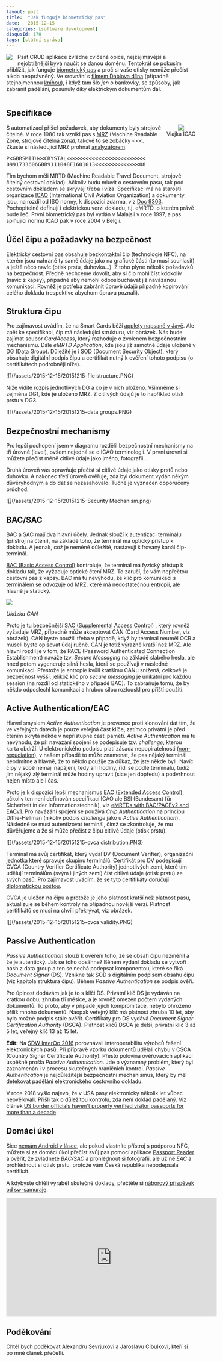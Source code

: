 ```yaml
---
layout: post
title:  "Jak funguje biometrický pas"
date:   2015-12-15
categories: [software development]
disqusId: 170
tags: [státní správa]
---
```

<img src="/assets/2015-12-15/20151215-passport.PNG" style="float: left; margin: 0 1em 1em 0; text-align: center;" />Psát CRUD aplikace zvládne
 cvičená opice, nejzajímavější a nejobtížnější bývá naučit se danou doménu. Tentokrát se pokusím přiblížit, jak funguje <a href="https://en.wikipedia.org/wiki/Biometric_passport">biometrický pas</a> a proč si vaše otisky nemůže přečíst nikdo neoprávněný. Ve srovnání s <a href="http://www.csfd.cz/film/230238-dablova-dilna/prehled/">filmem Ďáblova dílna</a> (případně stejnojmennou <a href="https://www.goodreads.com/book/show/17456731-blova-d-lna">knihou</a>),  i když tam šlo <em>jen</em> o bankovky, se způsoby, jak zabránit padělání, posunuly díky elektrickým dokumentům dál.
<!--more-->

<div style="clear:both"></div>

Specifikace
------

<div style="float: right; margin: 0 0 1em 1em; text-align: center;"><a href="https://en.wikipedia.org/wiki/File:Flag_of_ICAO.svg"><img src="https://upload.wikimedia.org/wikipedia/commons/thumb/3/3d/Flag_of_ICAO.svg/200px-Flag_of_ICAO.svg.png"></a><br/>Vlajka ICAO</div>S automatizací přišel požadavek, aby dokumenty byly strojově čitelné. V roce 1980 tak vznikl pas s <a href="https://en.wikipedia.org/wiki/Machine-readable_passport">MRZ</a> (Machine Readable Zone, strojově čitelná zóna), takové to se zobáčky &lt;&lt;&lt;. Zkuste si následující MRZ prohnat <a href="http://www.highprogrammer.com/cgi-bin/uniqueid/mrzpr">analyzátorem</a>.

<pre>
P&lt;GBRSMITH&lt;&lt;CRYSTAL&lt;&lt;&lt;&lt;&lt;&lt;&lt;&lt;&lt;&lt;&lt;&lt;&lt;&lt;&lt;&lt;&lt;&lt;&lt;&lt;&lt;&lt;&lt;&lt;&lt;
0991733606GBR9111048F1601013&lt;&lt;&lt;&lt;&lt;&lt;&lt;&lt;&lt;&lt;&lt;&lt;&lt;&lt;08
</pre>

Tím bychom měli MRTD (Machine Readable Travel Document, strojově čitelný cestovní doklad). Ačkoliv budu mluvit o cestovním pasu, tak pod cestovním dokladem se skrývají třeba i víza. Specifikaci má na starosti organizace <a href="https://en.wikipedia.org/wiki/International_Civil_Aviation_Organization">ICAO</a> (International Civil Aviation Organization) a dokumenty jsou, na rozdíl od ISO normy, k dispozici zdarma, viz <a href="http://www.icao.int/publications/pages/publication.aspx?docnum=9303">Doc 9303</a>. Pochopitelně definují i elektrickou verzi dokladu, t.j. eMRTD, o kterém právě bude řeč. První biometrický pas byl vydán v Malajsii v roce 1997, a pas splňující normu ICAO pak v roce 2004 v Belgii.

Účel čipu a požadavky na bezpečnost
------

Elektrický cestovní pas obsahuje bezkontaktní čip (technologie NFC), na kterém jsou nahrané ty samé údaje jako na grafické části (to musí souhlasit) a ještě něco navíc (otisk prstu, duhovka...). Z toho plyne několik požadavků na bezpečnost. Předně nechceme dovolit, aby si čip mohl číst kdokoliv (navíc z kapsy), případně aby nemohl odposlouchávat již navázanou komunikaci. Rovněž je potřeba zabránit úpravě údajů případně kopírování celého dokladu (respektive abychom úpravu poznali).

Struktura čipu
------

Pro zajímavost uvádím, že na Smart Cards běží <a href="https://en.wikipedia.org/wiki/Java_Card">applety napsané v Javě</a>. Ale zpět ke 
specifikaci, čip má následující strukturu, viz obrázek. Nás bude zajímat soubor <em>CardAccess</em>, který rozhoduje o zvoleném bezpečnostním 
mechanismu. Dále _eMRTD Application_, kde jsou již samotné údaje uložené v DG (Data Group). Důležité je i SOD (Document Security Object), který obsahuje digitální podpis čipu a certifikát nutný k ověření tohoto podpisu (o certifikátech podrobněji níže).

![](/assets/2015-12-15/20151215-file structure.PNG)

Níže vidíte rozpis jednotlivých DG a co je v nich uloženo. Všimněme si zejména DG1, kde je uloženo MRZ. Z citlivých údajů je to například otisk prstu v DG3.

![](/assets/2015-12-15/20151215-data groups.PNG)

Bezpečnostní mechanismy
------

Pro lepší pochopení jsem v diagramu rozdělil bezpečnostní mechanismy 
na tři úrovně (level), ovšem nejedná se o ICAO terminologii. V první úrovni si můžete přečíst méně citlivé údaje jako jméno, fotografii...

Druhá úroveň vás opravňuje přečíst si citlivé údaje jako otisky prstů nebo duhovku. A nakonec třetí úroveň ověřuje, zda byl dokument vydán někým důvěryhodným a do dat se nezasahovalo. Tučně je vyznačen doporučený průchod.

![](/assets/2015-12-15/20151215-Security Mechanism.png)

BAC/SAC
------

BAC a SAC mají dva hlavní účely. Jednak slouží k autentizaci terminálu (přístroj na čtení), na základě toho, že terminál má optický přístup k dokladu. A jednak, což je neméně důležité, nastavují šifrovaný kanál čip-terminál.

<a href="https://en.wikipedia.org/wiki/Basic_access_control">BAC (Basic Access Control)</a> kontroluje, že terminál má fyzický přístup k dokladu tak, že vyžaduje optické čtení MRZ. To zaručí, že vám nepřečtou cestovní pas z kapsy. BAC má tu nevýhodu, že klíč pro komunikaci s terminálem se odvozuje od MRZ, které má nedostatečnou entropii, ale hlavně je statický.

![](/assets/2015-12-15/20151215-can.PNG)

_Ukázka CAN_

Proto je tu bezpečnější <a href="https://en.wikipedia.org/wiki/Supplemental_access_control">SAC (Supplemental Access Control)</a> , který rovněž vyžaduje MRZ, případně může akceptovat CAN (Card Access Number, viz obrázek). CAN byste použili třeba v případě, když by terminál neuměl OCR a museli byste opisovat údaj ručně. CAN je totiž výrazně kratší než MRZ. Ale hlavní rozdíl je v tom, že PACE (Password Authenticated Connection Establishment) naváže tzv. <em>Secure Messaging</em> na základě slabého hesla, ale hned potom vygeneruje silná hesla, která se používají v následné komunikaci. Přestože je entropie kvůli kratšímu CANu snížená, celkově je bezpečnost vyšší, jelikož klíč pro <em>secure messaging</em> je unikátní pro každou session (na rozdíl od statického v případě BAC). To zabraňuje tomu, že by někdo odposlechl komunikaci a hrubou silou rozlouskl pro příští použití.

Active Authentication/EAC
------

Hlavní smyslem  <em>Active Authentication</em> je prevence proti klonování dat tím, že ve veřejných datech je pouze veřejná část klíče, zatímco privátní je před čtením skrytá někde v nepřístupné části paměti. <em>Active Authentication</em> má tu nevýhodu, že při navázání spojení se podepisuje tzv. <em>challenge</em>, kterou karta obdrží. U elektronického podpisu platí zásada nepopiratelnosti (<a href="https://en.wikipedia.org/wiki/Non-repudiation">non-repudiation</a>), v našem případě to může znamenat, že pas nějaký terminál neodmítne a hlavně, že to někdo použije za důkaz, že jste někde byli. Navíc čipy v sobě nemají napájení, tedy ani hodiny, řídí se podle terminálu, tudíž jim nějaký zlý terminál může hodiny upravit (sice jen dopředu) a podvrhnout nejen místo ale i čas.

Proto je k dispozici lepší mechanismus <a href="https://en.wikipedia.org/wiki/Extended_Access_Control">EAC (Extended Access Control)</a>, ačkoliv ten není definován specifikací ICAO ale BSI (Bundesamt für Sicherheit in der Informationstechnik), viz <a href="https://www.bsi.bund.de/EN/Publications/TechnicalGuidelines/TR03110/BSITR03110.html">eMRTDs with BAC/PACEv2 and EACv1</a>. Pro navázání spojení se používá <em>Chip Authentication</em> na principu Diffie-Hellman (nikoliv podpis <em>challenge</em> jako u <em>Active Authentication</em>). Následně se musí autentizovat terminál, čímž se zkontroluje, že mu důvěřujeme a že si může přečíst z čipu citlivé údaje (otisk prstu).

![](/assets/2015-12-15/20151215-cvca distribution.PNG)

Terminál má svůj certifikát, který vydal DV (Document Verifier), 
organizační jednotka které 
spravuje skupinu terminálů. Certifikát pro DV podepisují CVCA (Country Verifier Certificate Authority) jednotlivých zemí, které tím udělují terminálům (svým i jiných zemí) číst citlivé údaje (otisk prstu) ze svých pasů. Pro zajímavost uvádím, že se tyto certifikáty <a href="http://www.icao.int/Security/mrtd/Downloads/Technical%20Reports/CSCA%20Countersigning%20and%20Master%20List%20issuance%20Version%201.0.pdf">doručují diplomatickou poštou</a>.

CVCA je uložen na čipu a protože je jeho platnost kratší než platnost pasu, aktualizuje se během kontroly na případnou novější verzi. Platnost certifikátů se musí na chvíli překrývat, viz obrázek.

![](/assets/2015-12-15/20151215-cvca validity.PNG)

Passive Authentication
------

<em>Passive Authentication</em> slouží k ověření toho, že se obsah čipu nezměnil a že je autentický. Jak se toho dosáhne? Během vydání dokladu se vytvoří hash z data group a ten se nechá podepsat komponentou, které se říká <em>Document Signer</em> (DS). Vznikne tak SOD s digitálním podpisem obsahu čipu (viz kapitola struktura čipu). Během <em>Passive Authentication</em> se podpis ověří.

Pro úplnost dodávám jak je to s klíči DS. Privátní klíč DS je vydáván na krátkou dobu, zhruba tři měsíce, a je rovněž omezen počtem vydaných dokumentů. To proto, aby v případě jejich kompromitace, nebylo ohroženo příliš mnoho dokumentů. Naopak veřejný klíč má platnost zhruba 10 let, aby bylo možné podpis stále ověřit. Certifikáty pro DS vydává <em>Document Signer Certification Authority</em>&nbsp;(DSCA). Platnost klíčů DSCA je delší, privátní klíč 3 až 5 let, veřejný klíč 13 až 15 let.

<a name="SDW_InterOp_2016"></a><b>Edit:</b>
Na <a href="http://www.sdw2016.com/interop2016/">SDW InterOp 2016</a> porovnávali interoperabilitu výrobců řešení elektronických pasů. Při přípravě vzorku dokumentů udělali chybu v CSCA (Country Signer Certificate Authority). Přesto polovina ověřovacích aplikací úspěšně prošla <em>Passive Authentication</em>. Jde o významný problém, který byl zaznamenán i v procesu skutečných hraničních kontrol. <em>Passive Authentication</em> je nejdůležitější bezpečnostní mechanismus, který by měl detekovat padělání elektronického cestovního dokladu. 	

V roce 2018 vyšlo najevo, že v USA pasy elektronicky několik let vůbec neověřovali. Přišli tak o důležitou kontrolu, zda není doklad padělaný. Viz článek [US border officials haven't properly verified visitor passports for more than a decade](http://www.zdnet.com/article/us-border-officials-havent-been-properly-verifying-visitor-passports-for-over-a-decade/).

Domácí úkol
------

Sice <a href="/item/157">nemám Android v lásce</a>, ale pokud vlastníte přístroj s podporou NFC, můžete si za domácí úkol přečíst svůj pas pomocí aplikace <a href="https://play.google.com/store/apps/details?id=nl.innovalor.nfciddocshowcase">Passport Reader</a> a ověřit, že zvládnete <em>BAC/SAC</em> a prohlédnout si fotografii, ale už ne <em>EAC</em> a prohlédnout si otisk prstu, protože vám Česká republika nepodepsala certifikát.

A kdybyste chtěli vyrábět skutečné doklady, přečtěte si <a href="http://www.sw-samuraj.cz/2013/07/hledam-do-sveho-tymu-java-vyvojare.html">náborový příspěvek od sw-samuraje</a>.

<iframe width="560" height="315" src="https://www.youtube.com/embed/qdaVkDBvLGk" frameborder="0" allowfullscreen></iframe>

Poděkování
------
Chtěl bych poděkovat Alexandru Sevrjukovi a Jaroslavu Cibulkovi, kteří si po mně článek přečetli.
